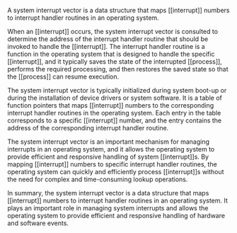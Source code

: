 A system interrupt vector is a data structure that maps [[interrupt]] numbers to interrupt handler routines in an operating system.

When an [[interrupt]] occurs, the system interrupt vector is consulted to determine the address of the interrupt handler routine that should be invoked to handle the [[interrupt]]. The interrupt handler routine is a function in the operating system that is designed to handle the specific [[interrupt]], and it typically saves the state of the interrupted [[process]], performs the required processing, and then restores the saved state so that the [[process]] can resume execution.

The system interrupt vector is typically initialized during system boot-up or during the installation of device drivers or system software. It is a table of function pointers that maps [[interrupt]] numbers to the corresponding interrupt handler routines in the operating system. Each entry in the table corresponds to a specific [[interrupt]] number, and the entry contains the address of the corresponding interrupt handler routine.

The system interrupt vector is an important mechanism for managing interrupts in an operating system, and it allows the operating system to provide efficient and responsive handling of system [[interrupt]]s. By mapping [[interrupt]] numbers to specific interrupt handler routines, the operating system can quickly and efficiently process [[interrupt]]s without the need for complex and time-consuming lookup operations.

In summary, the system interrupt vector is a data structure that maps [[interrupt]] numbers to interrupt handler routines in an operating system. It plays an important role in managing system interrupts and allows the operating system to provide efficient and responsive handling of hardware and software events.